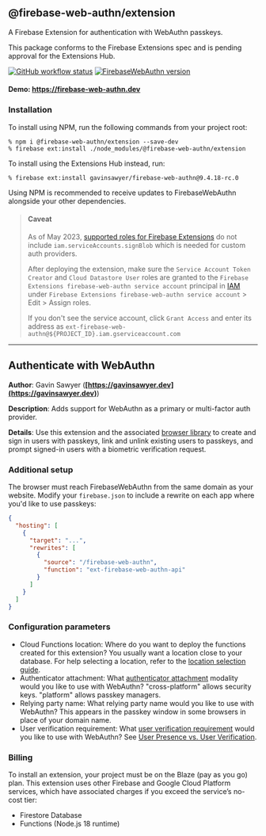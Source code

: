 ## @firebase-web-authn/extension
A Firebase Extension for authentication with WebAuthn passkeys.

This package conforms to the Firebase Extensions spec and is pending approval for the Extensions Hub.

[![GitHub workflow status](https://img.shields.io/github/actions/workflow/status/gavinsawyer/firebase-web-authn/ci.yml)](https://github.com/gavinsawyer/firebase-web-authn/actions/workflows/ci.yml)
[![FirebaseWebAuthn version](https://img.shields.io/npm/v/@firebase-web-authn/extension?logo=npm)](https://www.npmjs.com/package/@firebase-web-authn/extension)
#### Demo: https://firebase-web-authn.dev
### Installation
To install using NPM, run the following commands from your project root:
```
% npm i @firebase-web-authn/extension --save-dev
% firebase ext:install ./node_modules/@firebase-web-authn/extension
```
To install using the Extensions Hub instead, run:
```
% firebase ext:install gavinsawyer/firebase-web-authn@9.4.18-rc.0
```
Using NPM is recommended to receive updates to FirebaseWebAuthn alongside your other dependencies.
> #### Caveat
> 
> As of May 2023, [supported roles for Firebase Extensions](https://firebase.google.com/docs/extensions/publishers/access#supported-roles) do not include `iam.serviceAccounts.signBlob` which is needed for custom auth providers.
>
> After deploying the extension, make sure the `Service Account Token Creator` and `Cloud Datastore User` roles are granted to the `Firebase Extensions firebase-web-authn service account` principal in [IAM](https://console.cloud.google.com/iam-admin/iam) under `Firebase Extensions firebase-web-authn service account` > Edit > Assign roles.
> 
> If you don't see the service account, click `Grant Access` and enter its address as `ext-firebase-web-authn@${PROJECT_ID}.iam.gserviceaccount.com`
---
## Authenticate with WebAuthn

**Author**: Gavin Sawyer (**[https://gavinsawyer.dev](https://gavinsawyer.dev)**)

**Description**: Adds support for WebAuthn as a primary or multi-factor auth provider.

**Details**: Use this extension and the associated [browser library](https://github.com/gavinsawyer/firebase-web-authn/tree/main/libs/browser) to create and sign in users with passkeys, link and unlink existing users to passkeys, and prompt signed-in users with a biometric verification request.

### Additional setup

The browser must reach FirebaseWebAuthn from the same domain as your website. Modify your `firebase.json` to include a rewrite on each app where you'd like to use passkeys:

```json
{
  "hosting": [
    {
      "target": "...",
      "rewrites": [
        {
          "source": "/firebase-web-authn",
          "function": "ext-firebase-web-authn-api"
        }
      ]
    }
  ]
}
```

### Configuration parameters

- Cloud Functions location: Where do you want to deploy the functions created for this extension? You usually want a location close to your database. For help selecting a location, refer to the [location selection guide](https://firebase.google.com/docs/functions/locations).
- Authenticator attachment: What [authenticator attachment](https://www.w3.org/TR/webauthn-2/#enum-attachment) modality would you like to use with WebAuthn? "cross-platform" allows security keys. "platform" allows passkey managers.
- Relying party name: What relying party name would you like to use with WebAuthn? This appears in the passkey window in some browsers in place of your domain name.
- User verification requirement: What [user verification requirement](https://www.w3.org/TR/webauthn/#enumdef-userverificationrequirement) would you like to use with WebAuthn? See [User Presence vs. User Verification](https://developers.yubico.com/WebAuthn/WebAuthn_Developer_Guide/User_Presence_vs_User_Verification.html).

### Billing

To install an extension, your project must be on the Blaze (pay as you go) plan. This extension uses other Firebase and Google Cloud Platform services, which have associated charges if you exceed the service’s no-cost tier:
- Firestore Database
- Functions (Node.js 18 runtime)
